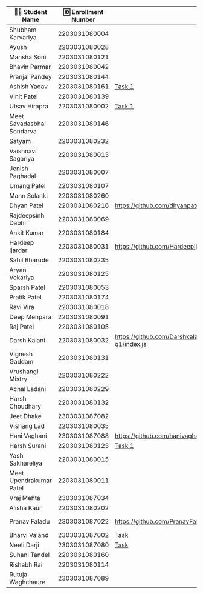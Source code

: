 | 👩‍🎓 Student Name | 🆔 Enrollment Number | Task 1 URL | GitHub Repo |
|-----------------|-------------------|------------|-------------|
| Shubham Karvariya | 2203031080004 | | |
| Ayush | 2203031080028 | | |
| Mansha Soni | 2203031080121 | | |
| Bhavin Parmar | 2203031080042 | | |
| Pranjal Pandey | 2203031080144 | | |
| Ashish Yadav | 2203031080161 | [Task 1](https://github.com/AshishIT611/NodeJS101/blob/main/node_a1.js) | [GitHub](https://github.com/AshishIT611/NodeJS101) |
| Vinit Patel | 2203031080139 | | |
| Utsav Hirapra | 2203031080002 |[Task 1](https://github.com/utsav1213/Backend_learning/blob/main/NodeJS101/node_a1.js) |[GitHub](https://github.com/utsav1213/Backend_learning) |
| Meet Savadasbhai Sondarva | 2203031080146 | | |
| Satyam | 2203031080232 | | |
| Vaishnavi Sagariya | 2203031080013 | | |
| Jenish Paghadal | 2203031080007 | | |
| Umang Patel | 2203031080107 | | |
| Mann Solanki | 2203031080260 | | |
| Dhyan Patel | 2203031080216 |https://github.com/dhyanpatel3/NodeJS101/blob/main/node_a1.js |https://github.com/dhyanpatel3/NodeJS101 |
| Rajdeepsinh Dabhi | 2203031080069 | | |
| Ankit Kumar | 2203031080184 | | |
| Hardeep Ijardar | 2203031080031 | https://github.com/HardeepIjardar/NodeJS101/blob/main/node_a1.js | https://github.com/HardeepIjardar/NodeJS101 |
| Sahil Bharude | 2203031080235 | | |
| Aryan Vekariya | 2203031080125 | | |
| Sparsh Patel | 2203031080053 | | |
| Pratik Patel | 2203031080174 | | |
| Ravi Vira | 2203031080018 | | |
| Deep Menpara | 2203031080091 | | |
| Raj Patel | 2203031080105 | | |
| Darsh Kalani | 2203031080032 | https://github.com/Darshkalani28/NodeJS101/blob/node-q1/index.js | https://github.com/Darshkalani28/NodeJS101 |
| Vignesh Gaddam | 2203031080131 | | |
| Vrushangi Mistry | 2203031080222 | | |
| Achal Ladani | 2203031080229 | | |
| Harsh Choudhary | 2203031080132 | | |
| Jeet Dhake | 2303031087082 | | |
| Vishang Lad | 2203031080035 | | |
| Hani Vaghani | 2303031087088 |https://github.com/hanivaghani/NodeJS101/blob/main/node_a1.js|https://github.com/hanivaghani/NodeJS101|
| Harsh Surani | 2203031080123 | [Task 1](https://github.com/suraniharsh/NodeJS101/blob/main/node_a1.js) | [Github](https://github.com/suraniharsh/NodeJS101) |
| Yash Sakhareliya | 2203031080015 | | |
| Meet Upendrakumar Patel | 2203031080011 | | |
| Vraj Mehta | 2303031087034 | | |
| Alisha Kaur | 2203031080202 | | |
| Pranav Faladu | 2303031087022 |https://github.com/PranavFaladu/NODEJS101/blob/main/index.js|https://github.com/PranavFaladu?tab=repositories|
| Bharvi Valand | 2303031087002 |[Task](https://github.com/bharvivaland/NodeJS101/blob/main/node_a1.js)|[Github](https://github.com/bharvivaland/NodeJS101.git)|
| Neeti Darji | 2303031087080 |[Task](https://github.com/Neetidarji/NodeJS101/blob/main/node_a1.js) |[Github Repo](https://github.com/Neetidarji/NodeJS101) |
| Suhani Tandel | 2203031080160 | | |
| Rishabh Rai | 2203031080114 | | |
| Rutuja Waghchaure | 2303031087089 | | |
